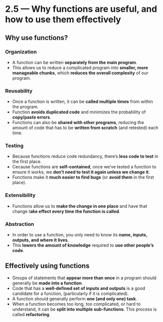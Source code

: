 # 2.5 — Why functions are useful, and how to use them effectively

## Why use functions?

### Organization 

- A function can be written **separately from the main program**.
- This allows us to reduce a complicated program into **smaller, more manageable chunks**, which **reduces the overall complexity** of our program.

### Reusability 

- Once a function is written, it can be **called multiple times** from within the program.
- Function **avoids duplicated code** and minimizes the probability of **copy/paste errors**.
- Functions can also be **shared with other programs**, reducing the amount of code that has to be **written from scratch** (and retested) each time.

### Testing 

- Because functions reduce code redundancy, there’s **less code to test** in the first place.
- Cecause functions are **self-contained**, once we’ve tested a function to ensure it works, we **don’t need to test it again unless we change it**.
- Functions make it **much easier to find bugs** (or **avoid them** in the first place).

### Extensibility 

- Functions allow us to **make the change in one place** and have that change t**ake effect every time the function is called**.

### Abstraction

- In order to use a function, you only need to know its **name, inputs, outputs, and where it lives**.
- This **lowers the amount of knowledge** required to **use other people’s code**.

## Effectively using functions

- Groups of statements that **appear more than once** in a program should generally be **made into a function**.
- Code that has a **well-defined set of inputs and outputs** is a good candidate for a function, (particularly if it is complicated).
- A function should generally perform **one (and only one) task**.
- When a function becomes too long, too complicated, or hard to understand, it can be **split into multiple sub-functions**. This process is called **refactoring**.